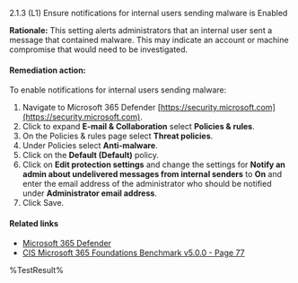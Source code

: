 2.1.3 (L1) Ensure notifications for internal users sending malware is Enabled

**Rationale:**
This setting alerts administrators that an internal user sent a message that contained malware. This may indicate an account or machine compromise that would need to be investigated.

#### Remediation action:

To enable notifications for internal users sending malware:
1. Navigate to Microsoft 365 Defender [https://security.microsoft.com](https://security.microsoft.com).
2. Click to expand **E-mail & Collaboration** select **Policies & rules**.
3. On the Policies & rules page select **Threat policies**.
4. Under Policies select **Anti-malware**.
5. Click on the **Default (Default)** policy.
6. Click on **Edit protection settings** and change the settings for **Notify an admin about undelivered messages from internal senders** to **On** and enter the email address of the administrator who should be notified under **Administrator email address**.
7. Click Save.

#### Related links

* [Microsoft 365 Defender](https://security.microsoft.com)
* [CIS Microsoft 365 Foundations Benchmark v5.0.0 - Page 77](https://www.cisecurity.org/benchmark/microsoft_365)

<!--- Results --->
%TestResult%